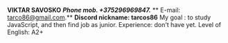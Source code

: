 **VIKTAR SAVOSKO**
***Phone mob. +375296969847.***
** E-mail: tarco86@gmail.com.**
**Discord nickname: tarcos86**
 My goal : to study JavaScript, and then find job as junior.
  Experience: don't have yet.
 Level of English: A2+